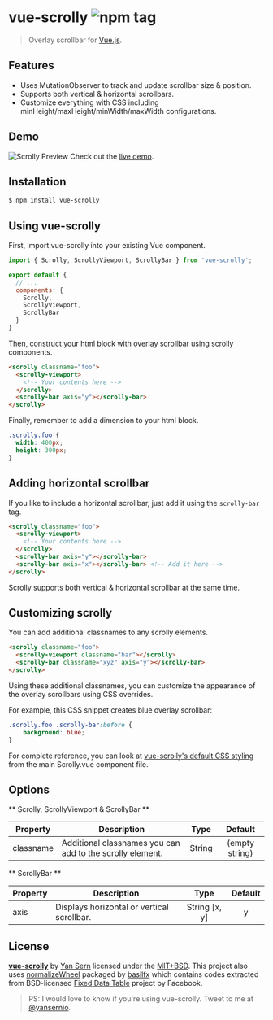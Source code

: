 # vue-scrolly ![npm tag](https://img.shields.io/npm/v/vue-scrolly.svg)
> Overlay scrollbar for [Vue.js](http://vuejs.org).

## Features
* Uses MutationObserver to track and update scrollbar size & position.
* Supports both vertical & horizontal scrollbars.
* Customize everything with CSS including minHeight/maxHeight/minWidth/maxWidth configurations.

## Demo

![Scrolly Preview](https://raw.githubusercontent.com/yansern/vue-scrolly/master/demo/preview.gif)
Check out the [live demo](https://yansern.github.io/vue-scrolly/demo/index.html).

## Installation
```bash
$ npm install vue-scrolly
```

## Using vue-scrolly

First, import vue-scrolly into your existing Vue component.
```js
import { Scrolly, ScrollyViewport, ScrollyBar } from 'vue-scrolly';

export default {
  // ...
  components: {
    Scrolly,
    ScrollyViewport,
    ScrollyBar
  }
}
```

Then, construct your html block with overlay scrollbar using scrolly components.
```html
<scrolly classname="foo">
  <scrolly-viewport>
    <!-- Your contents here -->
  </scrolly>
  <scrolly-bar axis="y"></scrolly-bar>
</scrolly>
```

Finally, remember to add a dimension to your html block.
```css
.scrolly.foo {
  width: 400px;
  height: 300px;
}
```

## Adding horizontal scrollbar
If you like to include a horizontal scrollbar, just add it using the `scrolly-bar` tag.
```html
<scrolly classname="foo">
  <scrolly-viewport>
    <!-- Your contents here -->
  </scrolly>
  <scrolly-bar axis="y"></scrolly-bar>
  <scrolly-bar axis="x"></scrolly-bar> <!-- Add it here -->
</scrolly>
```

Scrolly supports both vertical & horizontal scrollbar at the same time.

## Customizing scrolly
You can add additional classnames to any scrolly elements.
```html
<scrolly classname="foo">
  <scrolly-viewport classname="bar"></scrolly>
  <scrolly-bar classname="xyz" axis="y"></scrolly-bar>
</scrolly>
```

Using these additional classnames, you can customize the appearance of the overlay scrollbars using CSS overrides.

For example, this CSS snippet creates blue overlay scrollbar:
```css
.scrolly.foo .scrolly-bar:before {
    background: blue;
}
```

For complete reference, you can look at [vue-scrolly's default CSS styling](https://github.com/yansern/vue-scrolly/blob/master/src/Scrolly.vue) from the main Scrolly.vue component file.


## Options

** Scrolly, ScrollyViewport & ScrollyBar **

|    Property    |    Description   |   Type   |	Default	|
| -----------------  | ---------------- | :--------: | :----------: |
| classname    | Additional classnames you can add to the scrolly element. |String | (empty string) |

** ScrollyBar **

|    Property    |    Description   |   Type   |  Default |
| -----------------  | ---------------- | :--------: | :----------: |
| axis    | Displays horizontal or vertical scrollbar. |String [x, y] | y |


## License
**[vue-scrolly](https://github.com/yansern/vue-scrolly)** by [Yan Sern](https://twitter.com/yansernio) licensed under the [MIT+BSD](LICENSE). This project also uses [normalizeWheel](https://www.npmjs.com/package/normalize-wheel) packaged by [basilfx](https://www.npmjs.com/~basilfx) which contains codes extracted from BSD-licensed [Fixed Data Table](https://github.com/facebook/fixed-data-table) project by Facebook.

> PS: I would love to know if you're using vue-scrolly. Tweet to me at [@yansernio](https://twitter.com/yansernio).
